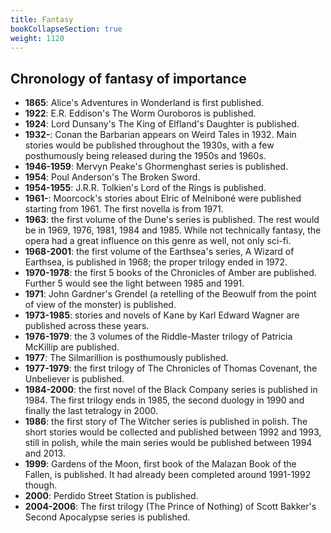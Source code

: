 ```yaml
---
title: Fantasy
bookCollapseSection: true
weight: 1120
---
```


## Chronology of fantasy of importance

* **1865**: Alice's Adventures in Wonderland is first published.
* **1922**: E.R. Eddison's The Worm Ouroboros is published.
* **1924**: Lord Dunsany's The King of Elfland's Daughter is published.
* **1932-**: Conan the Barbarian appears on Weird Tales in 1932. Main stories would be published throughout the 1930s, with a few posthumously being released during the 1950s and 1960s.
* **1946-1959**: Mervyn Peake's Ghormenghast series is published.
* **1954**: Poul Anderson's The Broken Sword.
* **1954-1955**: J.R.R. Tolkien's Lord of the Rings is published.
* **1961-**: Moorcock's stories about Elric of Melniboné were published starting from 1961. The first novella is from 1971.
* **1963**: the first volume of the Dune's series is published. The rest would be in 1969, 1976, 1981, 1984 and 1985. While not technically fantasy, the opera had a great influence on this genre as well, not only sci-fi.
* **1968-2001**: the first volume of the Earthsea's series, A Wizard of Earthsea, is published in 1968; the proper trilogy ended in 1972.
* **1970-1978**: the first 5 books of the Chronicles of Amber are published. Further 5 would see the light between 1985 and 1991.
* **1971**: John Gardner's Grendel (a retelling of the Beowulf from the point of view of the monster) is published.
* **1973-1985**: stories and novels of Kane by Karl Edward Wagner are published across these years.
* **1976-1979**: the 3 volumes of the Riddle-Master trilogy of Patricia McKillip are published.
* **1977**: The Silmarillion is posthumously published.
* **1977-1979**: the first trilogy of The Chronicles of Thomas Covenant, the Unbeliever is published.
* **1984-2000**: the first novel of the Black Company series is published in 1984. The first trilogy ends in 1985, the second duology in 1990 and finally the last tetralogy in 2000.
* **1986**: the first story of The Witcher series is published in polish. The short stories would be collected and published between 1992 and 1993, still in polish, while the main series would be published between 1994 and 2013.
* **1999**: Gardens of the Moon, first book of the Malazan Book of the Fallen, is published. It had already been completed around 1991-1992 though.
* **2000**: Perdido Street Station is published.
* **2004-2006**: The first trilogy (The Prince of Nothing) of Scott Bakker's Second Apocalypse series is published.
